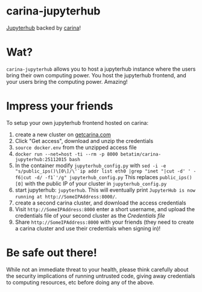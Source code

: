 # carina-jupyterhub

[Jupyterhub](https://github.com/jupyter/jupyterhub) backed by [carina](https://getcarina.com)!


# Wat?

`carina-jupyterhub` allows you to host a jupyterhub instance where the users bring
their own computing power. You host the jupyterhub frontend, and your
users bring the computing power. Amazing!


# Impress your friends

To setup your own jupyterhub frontend hosted on carina:

 1. create a new cluster on [getcarina.com](https://getcarina.com)
 1. Click "Get access", download and unzip the credentials
 1. `source docker.env` from the unzipped access file
 1. `docker run --net=host -ti --rm -p 8000 betatim/carina-jupyterhub:25112015 bash`
 1. In the container modify `jupyterhub_config.py` with ```sed -i -e "s/public_ips()\[0\]/\'`ip addr list eth0 |grep "inet "|cut -d' ' -f6|cut -d/ -f1`'/g" jupyterhub_config.py```
    This replaces `public_ips()[0]` with the public IP of your cluster in `jupyterhub_config.py`
 1. start jupyterhub: `jupyterhub`. This will eventually print `JupyterHub is now running at http://SomeIPAddress:8000/`.
 1. create a second carina cluster, and download the access credentials
 1. Visit `http://SomeIPAddress:8000` enter a short username, and upload the credentials file of your second
    cluster as the *Credentials file*
 1. Share `http://SomeIPAddress:8000` with your friends (they need to create a carina cluster and use their credentials when signing in)!


# Be safe out there! 

While not an immediate threat to your health, please think carefully
about the security implications of running untrusted code, giving
away credentials to computing resources, etc before doing any of the
above.
